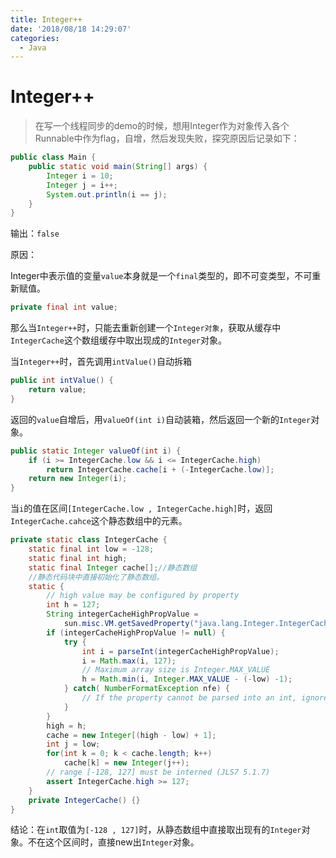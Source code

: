 ```yaml
---
title: Integer++
date: '2018/08/18 14:29:07'
categories:
  - Java
---
```


# Integer++
> 在写一个线程同步的demo的时候，想用Integer作为对象传入各个Runnable中作为flag，自增，然后发现失败，探究原因后记录如下：
```java
public class Main {
    public static void main(String[] args) {
        Integer i = 10;
        Integer j = i++;
        System.out.println(i == j);
    }
}
```

输出：`false`

原因：

Integer中表示值的变量`value`本身就是一个`final`类型的，即不可变类型，不可重新赋值。

```java
private final int value;
```

那么当`Integer++`时，只能去重新创建一个`Integer对象`，获取从缓存中`IntegerCache`这个数组缓存中取出现成的`Integer`对象。

当`Integer++`时，首先调用`intValue()`自动拆箱

```java
public int intValue() {
    return value;
}
```

返回的`value`自增后，用`valueOf(int i)`自动装箱，然后返回一个新的`Integer`对象。

```java
public static Integer valueOf(int i) {
    if (i >= IntegerCache.low && i <= IntegerCache.high)
        return IntegerCache.cache[i + (-IntegerCache.low)];
    return new Integer(i);
}
```

当`i`的值在区间`[IntegerCache.low , IntegerCache.high]`时，返回`IntegerCache.cahce`这个静态数组中的元素。

```java
private static class IntegerCache {
    static final int low = -128;
    static final int high;
    static final Integer cache[];//静态数组
    //静态代码块中直接初始化了静态数组。
    static {
        // high value may be configured by property
        int h = 127;
        String integerCacheHighPropValue =
            sun.misc.VM.getSavedProperty("java.lang.Integer.IntegerCache.high");
        if (integerCacheHighPropValue != null) {
            try {
                int i = parseInt(integerCacheHighPropValue);
                i = Math.max(i, 127);
                // Maximum array size is Integer.MAX_VALUE
                h = Math.min(i, Integer.MAX_VALUE - (-low) -1);
            } catch( NumberFormatException nfe) {
                // If the property cannot be parsed into an int, ignore it.
            }
        }
        high = h;
        cache = new Integer[(high - low) + 1];
        int j = low;
        for(int k = 0; k < cache.length; k++)
            cache[k] = new Integer(j++);
        // range [-128, 127] must be interned (JLS7 5.1.7)
        assert IntegerCache.high >= 127;
    }
    private IntegerCache() {}
}
```

结论：在`int`取值为`[-128 , 127]`时，从静态数组中直接取出现有的`Integer`对象。不在这个区间时，直接new出`Integer`对象。
                                                                                                                                                                                                                                                                                                                                                                                                                                                                                                                                                                                                                                                                                                                                                                                                                                                                                                                                                                                                                                                                                                                                                                                                                                                                                                                                                                                                                                                                                                                                                                                                                                                                                                                                                                                                                                                                                                                                                                                                                                                                                                                                                                                                                                                                                                                                                                                                                                                                                                                                                                                                                                                                                                                                                                                                                                                                                                                                                                                                                                                                                                                                                                                                                                                                                                                                                                                                                                                                                                                                                                                                                                                                                                                                                                                                                                                                                                                                                                                                                                                                                                                                                                                                                                                                                                                                                                                                                                                                                                                                                                                                                                                                                                                                                                                                                                                                                                                                                                                                                                                                                                                                                                                                                                                                                                                                                                                                                                                                                                                                                                                                                                                                                                                                                                                                                                                                                                                                                                                                                                                                                                                                                                                                                                                                                                                                                                                                                                                                                                                                                                                                                                                                                                                                                                                                                                                                                                                                                                                                                                                                                                                                                                                                                                                                                                                                                                                                                                                                                                                                                                                                                                                                                                                                                                                                                                                                                                                                                                                    